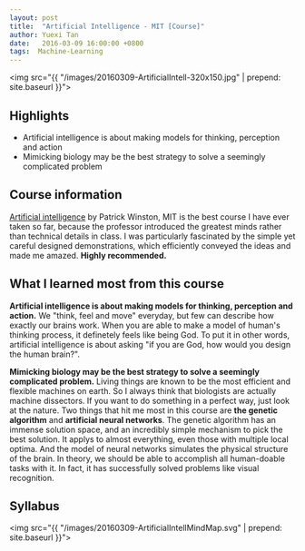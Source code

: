 ```yaml
---
layout: post
title:  "Artificial Intelligence - MIT [Course]"
author: Yuexi Tan
date:   2016-03-09 16:00:00 +0800
tags:  Machine-Learning
---
```


<img src="{{ "/images/20160309-ArtificialIntell-320x150.jpg" | prepend: site.baseurl }}">

## Highlights

+ Artificial intelligence is about making models for thinking, perception and action
+ Mimicking biology may be the best strategy to solve a seemingly complicated problem

## Course information

[Artificial intelligence](http://ocw.mit.edu/courses/electrical-engineering-and-computer-science/6-034-artificial-intelligence-fall-2010/index.htm) by Patrick Winston, MIT is the best course I have ever taken so far, because the professor introduced the greatest minds rather than technical details in class. I was particularly fascinated by the simple yet careful designed demonstrations, which efficiently conveyed the ideas and made me amazed. **Highly recommended.**

## What I learned most from this course

**Artificial intelligence is about making models for thinking, perception and action.** We "think, feel and move" everyday, but few can describe how exactly our brains work. When you are able to make a model of human's thinking process, it definetely feels like being God. To put it in other words, artificial intelligence is about asking "if you are God, how would you design the human brain?".

**Mimicking biology may be the best strategy to solve a seemingly complicated problem.** Living things are known to be the most efficient and flexible machines on earth. So I always think that biologists are actually machine dissectors. If you want to do something in a perfect way, just look at the nature. Two things that hit me most in this course are **the genetic algorithm** and **artificial neural networks**. The genetic algorithm has an immense solution space, and an incredibly simple mechanism to pick the best solution. It applys to almost everything, even those with multiple local optima. And the model of neural networks simulates the physical structure of the brain. In theory, we should be able to accomplish all human-doable tasks with it. In fact, it has successfully solved problems like visual recognition. 

## Syllabus

<img src="{{ "/images/20160309-ArtificialIntellMindMap.svg" | prepend: site.baseurl }}">
